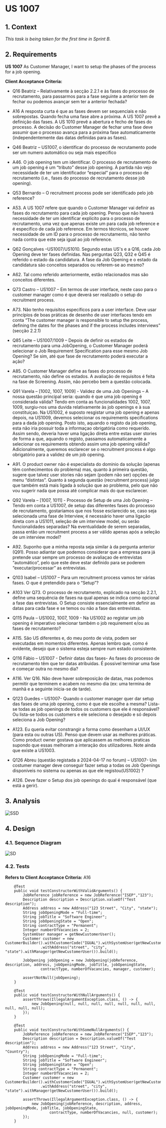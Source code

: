 # US 1007

## 1. Context

*This task is being taken for the first time in Sprint B.*

## 2. Requirements

**US 1007** As Customer Manager, I want to setup the phases of the process for a job opening.

**Client Acceptance Criteria:**

* Q16 Beatriz – Relativamente à secção 2.2.1 e às fases do processo de recrutamento, para passarmos para a fase seguinte a anterior tem de fechar ou podemos avançar sem ter a anterior fechada?

* A16 A resposta curta é que as fases devem ser sequenciais e não sobrepostas. Quando fecha uma fase abre a próxima. A US 1007 prevê a definição das fases. A US 1010 prevê a abertura e fecho de fases do processo. A decisão do Customer Manager de fechar uma fase deve assumir que o processo avança para a próxima fase automaticamente (independentemente das datas definidas para as fases).


* Q46 Beatriz – US1007, o identificar do processo de recrutamento pode ser um numero automático ou seja mais especifico

* A46. O job opening tem um identificar. O processo de recrutamento de um job opening é um “tributo” desse job opening. À partida não vejo necessidade de ter um identificador “especial” para o processo de recrutamento (i.e., fases do processo de recrutamento desse job opening).


* Q53 Bernardo – O recruitment process pode ser identificado pelo job reference?

* A53. A US 1007 refere que quando o Customer Manager vai definir as fases do recrutamento para cada job opening. Penso que não haverá necessidade de ter um identificar explicito para o processo de recrutamento, uma vez que apenas existe um para cada job reference e é especifico de cada job reference. Em termos técnicos, se houver necessidade de um ID para o processo de recrutamento, não tenho nada contra que este seja igual ao job reference.


* Q62 Gonçalves –US1007/US1010. Segundo estas US's e a Q16, cada Job Opening deve ter fases definidas. Nas perguntas Q23, Q32 e Q45 é referido o estado da candidatura. A fase da Job Opening e o estado da candidatura são conceitos separados ou referem-se ao mesmo?

* A62. Tal como referido anteriormente, estão relacionados mas são conceitos diferentes.


* Q73 Castro – US1007 – Em termos de user interface, neste caso para o customer manager como é que deverá ser realizado o setup do recruitment process.

* A73. Não tenho requisitos específicos para a user interface. Deve usar princípios de boas práticas de desenho de user interfaces tendo em conta “The customer manager is responsible to setup the process, defining the dates for the phases and if the process includes interviews” (secção 2.2.1)


* Q85 Leite – US1007/1009 – Depois de definir os estados de recrutamento para uma JobOpening, o Customer Manager poderá selecionar o Job Requirement Specification para esse mesmo Job Opening? Se sim, até que fase de recrutamento poderá executar a ação?

* A85. O Customer Manager define as fases do processo de recrutamento, não define os estados. A avaliação de requisitos é feita na fase de Screening. Assim, não percebo bem a questão colocada.


* Q91 Varela – [1002, 1007, 1009] - Validez de uma Job Openings – A nossa questão principal seria: quando é que uma job opening é considerada válida? Tendo em conta as funcionalidades 1002, 1007, 1009, surgiu-nos uma duvida relativamente às job openings e à sua constituiçao. Na US1002, é suposto resgistar uma job opening e apenas depois, na US1009, devemos selecionar os requirements specifications para a dada job opening. Posto isto, aquando o registo da job opening, esta não iria possuir toda a informaçao obrigatória como requerido. Assim sendo, deveria haver uma ligação direta entre estas user stories de forma a que, aquando o registo, passamos automaticamente a selecionar os requirements obtendo assim uma job opening válida? Adicionalmente, queremos esclarecer se o recruitment process é algo obrigatório para a validez de um job opening.

* A91. O product owner não é especialista do dominio da solução (apenas têm conhecimentos do problema) mas, quanto à primeira questão, sugere que talvez user stories não sejam (podem não ser) opções de menu “distintas”. Quanto à segunda questão (recruitment process) julgo que também está mais ligada à solução que ao problema, pelo que não vou sugerir nada que possa até complicar mais do que esclarecer.


* Q92 Varela – [1007, 1011] - Processo de Setup de uma Job Opening – Tendo em conta a US1007, de setup das diferentes fases do processo de recrutamento, gostaríamos que nos fosse esclarecido se, caso seja selecionada uma fase de Interview, é necessário haver uma ligação direta com a US1011, seleção de um interview model, ou serão funcionalidades separadas? Na eventualidade de serem separadas, passa então um recruitment process a ser válido apenas após a seleção de um interview model?

* A92. Suponho que a minha reposta seja similar à da pergunta anterior (Q91). Posso adiantar que podemos considerar que a empresa para já pretende usar sempre um processo de avaliaçao de entrevistas “automático”, pelo que este deve estar definido para se poderem “executar/processar” as entrevistas.


* Q103 Isabel – US1007 – Para um recruitment process vamos ter várias fases. O que é pretendido para o “Setup”?

* A103 Ver Q73. O processo de recrutamento, explicado na secção 2.2.1, define uma sequência de fases na qual apenas se indica como opcional a fase das entrevistas. O Setup consiste essencialmente em definir as datas para cada fase e se temos ou não a fase das entrevistas.


* Q115 Paula – US1002, 1007, 1009 - Na US1002 ao registar um job opening é imperativo selecionar também o job requirement e/ou as fases de recrutamento?

* A115. São US diferentes e, do meu ponto de vista, podem ser executadas em momentos diferentes. Apenas lembro que, como é evidente, desejo que o sistema esteja sempre num estado consistente.


* Q116 Fábio – US1007 - Definir datas das fases- As fases do processo de recrutamento têm que ter datas atribuidas. É possivel terminar uma fase e começar outra no mesmo dia?

* A116. Ver Q16. Não deve haver sobreposição de datas, mas podemos permitir que terminem e acabem no mesmo dia (ex: uma termina de manhã e a seguinte inicia-se de tarde).


* Q123 Guedes – US1007- Quando o customer manager quer dar setup das fases de uma job opening, como é que ele escolhe a mesma? Lista-se todas as job openings de todos os customers que ele é responsável? Ou lista-se todos os customers e ele seleciona o desejado e só depois seleciona a Job Opening?

* A123. Eu queria evitar constrangir a forma como desenham a UI/UX (para esta ou outras US). Penso que devem usar as melhores práticas. Como product owner gostava que aplicassem as melhores praticas supondo que essas melhoram a interação dos utilizadores. Note ainda que existe a US1003.


* Q126 Abreu (questão registada a 2024-04-17 no forum) – US1007- Um costumer manager deve conseguir fazer setup a todas os Job Openings disponíveis no sistema ou apenas as que ele registou(US1002) ?

* A126. Deve fazer o Setup dos job openings do qual é responsável (que está a gerir).

## 3. Analysis

![SSD](analysis/us1007-SetupPhases-SSD.svg)

## 4. Design

### 4.1. Sequence Diagram

![SD](design/us1007-SetupPhases-SD.svg)

### 4.2. Tests

**Refers to Client Acceptance Criteria:** A16

```
    @Test
    public void testConstructorWithValidArguments() {
        JobReference jobReference = new JobReference("ISEP","123");
        Description description = Description.valueOf("Test description");
        Address address = new Address("123 Street", "City", "state");
        String jobOpeningMode = "Full-time";
        String jobTitle = "Software Engineer";
        String jobOpeningState = "Open";
        String contractType = "Permanent";
        Integer numberOfVacancies = 2;
        SystemUser manager = getNewCustomerUser();
        Customer customer = new CustomerBuilder().withCustomerCode("IGUAL").withSystemUser(getNewCustomerUser())
                .withAddress("street", "city", "state").withManager(getNewCustomerUser()).build();

        JobOpening jobOpening = new JobOpening(jobReference, description, address, jobOpeningMode, jobTitle, jobOpeningState,
                contractType, numberOfVacancies, manager, customer);

        assertNotNull(jobOpening);
    }

    @Test
    public void testConstructorWithNullArguments() {
        assertThrows(IllegalArgumentException.class, () -> {
            new JobOpening(null, null, null, null, null, null, null, null, null, null);
        });
    }

    @Test
    public void testConstructorWithSomeNullArguments() {
        JobReference jobReference = new JobReference("ISEP","123");
        Description description = Description.valueOf("Test description");
        Address address = new Address("123 Street", "City", "Country");
        String jobOpeningMode = "Full-time";
        String jobTitle = "Software Engineer";
        String jobOpeningState = "Open";
        String contractType = "Permanent";
        Integer numberOfVacancies = 2;
        Customer customer = new CustomerBuilder().withCustomerCode("IGUAL").withSystemUser(getNewCustomerUser())
                .withAddress("street", "city", "state").withManager(getNewCustomerUser()).build();

        assertThrows(IllegalArgumentException.class, () -> {
            new JobOpening(jobReference, description, address, jobOpeningMode, jobTitle, jobOpeningState,
                    contractType, numberOfVacancies, null, customer);
        });
    }
```
